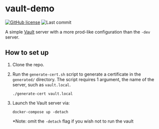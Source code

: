 # vault-demo

[![GitHub license](https://img.shields.io/github/license/kristinjeanna/vault-demo.svg?style=flat)](https://github.com/kristinjeanna/vault-demo/blob/main/LICENSE) ![Last commit](https://img.shields.io/github/last-commit/kristinjeanna/vault-demo?style=flat)

A simple [Vault](https://www.vaultproject.io/) server with a more prod-like configuration than the `-dev` server.

## How to set up

1. Clone the repo.

2. Run the `generate-cert.sh` script to generate a certificate in the `generated/` directory. The script requires 1 argument, the name of the server, such as `vault.local`.

    ```shell
    ./generate-cert vault.local
    ```

3. Launch the Vault server via:

    ```shell
    docker-compose up -detach
    ```

    *Note: omit the `-detach` flag if you wish not to run the vault 